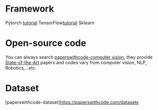 # Framework
Pytorch [tutorial](https://pytorch.org/tutorials/)
TensorFlow[tutorial](https://www.tensorflow.org/tutorials)
Sklearn[](https://scikit-learn.org/stable/index.html)


# Open-source code
You can always search [paperswithcode-computer vision](https://paperswithcode.com/area/computer-vision), they provide [State-of-the-Art](https://paperswithcode.com/sota) papers and codes vary from computer vision, NLP, Robotics,...etc.

# Dataset
[paperswithcode-dataset]https://paperswithcode.com/datasets
